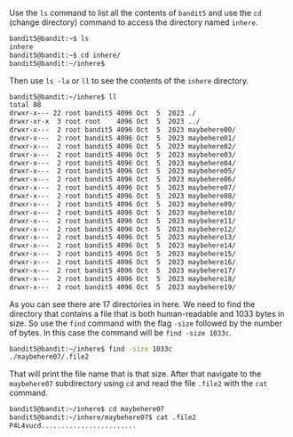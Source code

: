 Use the `ls` command to list all the contents of `bandit5` and use the `cd` (change directory) command to access the directory named `inhere`. 
```bash
bandit5@bandit:~$ ls
inhere
bandit5@bandit:~$ cd inhere/
bandit5@bandit:~/inhere$
```
Then use `ls -la` or `ll` to see the contents of the `inhere` directory. 
```bash
bandit5@bandit:~/inhere$ ll
total 88
drwxr-x--- 22 root bandit5 4096 Oct  5  2023 ./
drwxr-xr-x  3 root root    4096 Oct  5  2023 ../
drwxr-x---  2 root bandit5 4096 Oct  5  2023 maybehere00/
drwxr-x---  2 root bandit5 4096 Oct  5  2023 maybehere01/
drwxr-x---  2 root bandit5 4096 Oct  5  2023 maybehere02/
drwxr-x---  2 root bandit5 4096 Oct  5  2023 maybehere03/
drwxr-x---  2 root bandit5 4096 Oct  5  2023 maybehere04/
drwxr-x---  2 root bandit5 4096 Oct  5  2023 maybehere05/
drwxr-x---  2 root bandit5 4096 Oct  5  2023 maybehere06/
drwxr-x---  2 root bandit5 4096 Oct  5  2023 maybehere07/
drwxr-x---  2 root bandit5 4096 Oct  5  2023 maybehere08/
drwxr-x---  2 root bandit5 4096 Oct  5  2023 maybehere09/
drwxr-x---  2 root bandit5 4096 Oct  5  2023 maybehere10/
drwxr-x---  2 root bandit5 4096 Oct  5  2023 maybehere11/
drwxr-x---  2 root bandit5 4096 Oct  5  2023 maybehere12/
drwxr-x---  2 root bandit5 4096 Oct  5  2023 maybehere13/
drwxr-x---  2 root bandit5 4096 Oct  5  2023 maybehere14/
drwxr-x---  2 root bandit5 4096 Oct  5  2023 maybehere15/
drwxr-x---  2 root bandit5 4096 Oct  5  2023 maybehere16/
drwxr-x---  2 root bandit5 4096 Oct  5  2023 maybehere17/
drwxr-x---  2 root bandit5 4096 Oct  5  2023 maybehere18/
drwxr-x---  2 root bandit5 4096 Oct  5  2023 maybehere19/
```
As you can see there are 17 directories in here. We need to find the directory that contains a file that is both human-readable and 1033 bytes in size. So use the `find` command with the flag `-size` followed by the number of bytes. In this case the command will be `find -size 1033c`. 
```bash
bandit5@bandit:~/inhere$ find -size 1033c
./maybehere07/.file2
```
That will print the file name that is that size. After that navigate to the `maybehere07` subdirectory using `cd` and read the file `.file2` with the `cat` command.
```bash
bandit5@bandit:~/inhere$ cd maybehere07
bandit5@bandit:~/inhere/maybehere07$ cat .file2
P4L4vucd........................
```